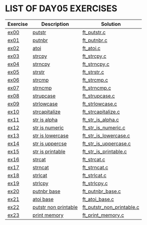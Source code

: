 # LIST OF DAY05 EXERCISES

|Exercise        |Description                    |Solution                     |
|-------------|-------------------------------|-----------------------------|
|[ex00](https://github.com/achrafelkhnissi/1337/blob/master/Piscine-2021/DAYS/DAY05/ex00)      |[putstr](https://github.com/achrafelkhnissi/1337/blob/master/Piscine-2021/DAYS/DAY05/ex00/README.md)          |[ft_putstr.c](https://github.com/achrafelkhnissi/1337/blob/master/Piscine-2021/DAYS/DAY05/ex00/ft_putstr.c) |
|[ex01](https://github.com/achrafelkhnissi/1337/blob/master/Piscine-2021/DAYS/DAY05/ex01)     |[putnbr](https://github.com/achrafelkhnissi/1337/blob/master/Piscine-2021/DAYS/DAY05/ex01/README.md)  |[ft_putnbr.c](https://github.com/achrafelkhnissi/1337/blob/master/Piscine-2021/DAYS/DAY05/ex01/ft_putnbr.c)  |
|[ex02](https://github.com/achrafelkhnissi/1337/blob/master/Piscine-2021/DAYS/DAY05/ex02)   |[atoi](https://github.com/achrafelkhnissi/1337/blob/master/Piscine-2021/DAYS/DAY05/ex02/README.md)           |[ft_atoi.c](https://github.com/achrafelkhnissi/1337/blob/master/Piscine-2021/DAYS/DAY05/ex02/ft_atoi.c)         |
|[ex03](https://github.com/achrafelkhnissi/1337/blob/master/Piscine-2021/DAYS/DAY05/ex03)   |[strcpy](https://github.com/achrafelkhnissi/1337/blob/master/Piscine-2021/DAYS/DAY05/ex03/README.md)           |[ft_strcpy.c](https://github.com/achrafelkhnissi/1337/blob/master/Piscine-2021/DAYS/DAY05/ex03/ft_strcpy.c)      |
|[ex04](https://github.com/achrafelkhnissi/1337/blob/master/Piscine-2021/DAYS/DAY05/ex04)   |[strncpy](https://github.com/achrafelkhnissi/1337/blob/master/Piscine-2021/DAYS/DAY05/ex04/README.md)        |[ft_strncpy.c](https://github.com/achrafelkhnissi/1337/blob/master/Piscine-2021/DAYS/DAY05/ex04/ft_strncpy.c)  |
|[ex05](https://github.com/achrafelkhnissi/1337/blob/master/Piscine-2021/DAYS/DAY05/ex05)   |[strstr](https://github.com/achrafelkhnissi/1337/blob/master/Piscine-2021/DAYS/DAY05/ex05/README.md)       |[ft_strstr.c](https://github.com/achrafelkhnissi/1337/blob/master/Piscine-2021/DAYS/DAY05/ex05/ft_strstr.c)       |
|[ex06](https://github.com/achrafelkhnissi/1337/blob/master/Piscine-2021/DAYS/DAY05/ex06)   |[strcmp](https://github.com/achrafelkhnissi/1337/blob/master/Piscine-2021/DAYS/DAY05/ex06/README.md)           |[ft_strcmp.c](https://github.com/achrafelkhnissi/1337/blob/master/Piscine-2021/DAYS/DAY05/ex06/ft_strcmp.c) |
|[ex07](https://github.com/achrafelkhnissi/1337/blob/master/Piscine-2021/DAYS/DAY05/ex07)   |[strncmp](https://github.com/achrafelkhnissi/1337/blob/master/Piscine-2021/DAYS/DAY05/ex07/README.md)        |[ft_strncmp.c](https://github.com/achrafelkhnissi/1337/blob/master/Piscine-2021/DAYS/DAY05/ex07/ft_strncmp.c)       |
|[ex08](https://github.com/achrafelkhnissi/1337/blob/master/Piscine-2021/DAYS/DAY05/ex08)   |[strupcase](https://github.com/achrafelkhnissi/1337/blob/master/Piscine-2021/DAYS/DAY05/ex08/README.md)     |[ft_strupcase.c](https://github.com/achrafelkhnissi/1337/blob/master/Piscine-2021/DAYS/DAY05/ex08/ft_strupcase.c)|
|[ex09](https://github.com/achrafelkhnissi/1337/blob/master/Piscine-2021/DAYS/DAY05/ex09)   |[strlowcase](https://github.com/achrafelkhnissi/1337/blob/master/Piscine-2021/DAYS/DAY05/ex09/README.md) |[ft_strlowcase.c](https://github.com/achrafelkhnissi/1337/blob/master/Piscine-2021/DAYS/DAY05/ex09/ft_strlowcase.c) |
|[ex10](https://github.com/achrafelkhnissi/1337/blob/master/Piscine-2021/DAYS/DAY05/estrlowcasex10)   |[strcapitalize](https://github.com/achrafelkhnissi/1337/blob/master/Piscine-2021/DAYS/DAY05/ex10/README.md) |[ft_strcapitalize.c](https://github.com/achrafelkhnissi/1337/blob/master/Piscine-2021/DAYS/DAY05/ex10/ft_strcapitalize.c) |
|[ex11](https://github.com/achrafelkhnissi/1337/blob/master/Piscine-2021/DAYS/DAY05/ex11)   |[str is alpha](https://github.com/achrafelkhnissi/1337/blob/master/Piscine-2021/DAYS/DAY05/ex11/README.md) |[ft_str_is_alpha.c](https://github.com/achrafelkhnissi/1337/blob/master/Piscine-2021/DAYS/DAY05/ex11/ft_str_is_alpha.c) |
|[ex12](https://github.com/achrafelkhnissi/1337/blob/master/Piscine-2021/DAYS/DAY05/ex12)   |[str is numeric](https://github.com/achrafelkhnissi/1337/blob/master/Piscine-2021/DAYS/DAY05/ex12/README.md) |[ft_str_is_numeric.c](https://github.com/achrafelkhnissi/1337/blob/master/Piscine-2021/DAYS/DAY05/ex12/ft_str_is_numeric.c) |
|[ex13](https://github.com/achrafelkhnissi/1337/blob/master/Piscine-2021/DAYS/DAY05/ex13)   |[str is lowercase](https://github.com/achrafelkhnissi/1337/blob/master/Piscine-2021/DAYS/DAY05/ex13/README.md) |[ft_str_is_lowercase.c](https://github.com/achrafelkhnissi/1337/blob/master/Piscine-2021/DAYS/DAY05/ex13/ft_str_is_lowercase.c) |
|[ex14](https://github.com/achrafelkhnissi/1337/blob/master/Piscine-2021/DAYS/DAY05/ex14)   |[str is uppercse](https://github.com/achrafelkhnissi/1337/blob/master/Piscine-2021/DAYS/DAY05/ex14/README.md) |[ft_str_is_uppercase.c](https://github.com/achrafelkhnissi/1337/blob/master/Piscine-2021/DAYS/DAY05/ex14/ft_str_is_uppercase.c) |
|[ex15](https://github.com/achrafelkhnissi/1337/blob/master/Piscine-2021/DAYS/DAY05/ex15)   |[str is printable](https://github.com/achrafelkhnissi/1337/blob/master/Piscine-2021/DAYS/DAY05/ex15/README.md) |[ft_str_is_printable.c](https://github.com/achrafelkhnissi/1337/blob/master/Piscine-2021/DAYS/DAY05/ex15/ft_str_is_printable.c) |
|[ex16](https://github.com/achrafelkhnissi/1337/blob/master/Piscine-2021/DAYS/DAY05/ex16)   |[strcat](https://github.com/achrafelkhnissi/1337/blob/master/Piscine-2021/DAYS/DAY05/ex16/README.md) |[ft_strcat.c](https://github.com/achrafelkhnissi/1337/blob/master/Piscine-2021/DAYS/DAY05/ex16/ft_strcat.c) |
|[ex17](https://github.com/achrafelkhnissi/1337/blob/master/Piscine-2021/DAYS/DAY05/ex17)   |[strncat](https://github.com/achrafelkhnissi/1337/blob/master/Piscine-2021/DAYS/DAY05/ex17/README.md) |[ft_strncat.c](https://github.com/achrafelkhnissi/1337/blob/master/Piscine-2021/DAYS/DAY05/ex17/ft_strncat.c) |
|[ex18](https://github.com/achrafelkhnissi/1337/blob/master/Piscine-2021/DAYS/DAY05/ex18)   |[strlcat](https://github.com/achrafelkhnissi/1337/blob/master/Piscine-2021/DAYS/DAY05/ex18/README.md) |[ft_strlcat.c](https://github.com/achrafelkhnissi/1337/blob/master/Piscine-2021/DAYS/DAY05/ex18/ft_strlcat.c) |
|[ex19](https://github.com/achrafelkhnissi/1337/blob/master/Piscine-2021/DAYS/DAY05/ex19)   |[strlcpy](https://github.com/achrafelkhnissi/1337/blob/master/Piscine-2021/DAYS/DAY05/ex19/README.md) |[ft_strlcpy.c](https://github.com/achrafelkhnissi/1337/blob/master/Piscine-2021/DAYS/DAY05/ex19/ft_strlcpy.c) |
|[ex20](https://github.com/achrafelkhnissi/1337/blob/master/Piscine-2021/DAYS/DAY05/ex20)   |[putnbr base](https://github.com/achrafelkhnissi/1337/blob/master/Piscine-2021/DAYS/DAY05/ex20/README.md) |[ft_putnbr_base.c](https://github.com/achrafelkhnissi/1337/blob/master/Piscine-2021/DAYS/DAY05/ex20/ft_putnbr_base.c) |
|[ex21](https://github.com/achrafelkhnissi/1337/blob/master/Piscine-2021/DAYS/DAY05/ex21)   |[atoi base](https://github.com/achrafelkhnissi/1337/blob/master/Piscine-2021/DAYS/DAY05/ex21/README.md) |[ft_atoi_base.c](https://github.com/achrafelkhnissi/1337/blob/master/Piscine-2021/DAYS/DAY05/ex21/ft_atoi_base.c) |
|[ex22](https://github.com/achrafelkhnissi/1337/blob/master/Piscine-2021/DAYS/DAY05/ex22)   |[putstr non printable](https://github.com/achrafelkhnissi/1337/blob/master/Piscine-2021/DAYS/DAY05/ex22/README.md) |[ft_putstr_non_printable.c](https://github.com/achrafelkhnissi/1337/blob/master/Piscine-2021/DAYS/DAY05/ex22/ft_putstr_non_printable.c) |
|[ex23](https://github.com/achrafelkhnissi/1337/blob/master/Piscine-2021/DAYS/DAY05/ex23)   |[print memory](https://github.com/achrafelkhnissi/1337/blob/master/Piscine-2021/DAYS/DAY05/ex23/README.md) |[ft_print_memory.c](https://github.com/achrafelkhnissi/1337/blob/master/Piscine-2021/DAYS/DAY05/ex23/ft_print_memory.c) |
